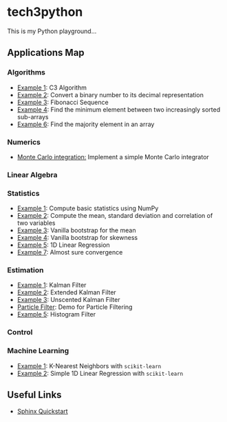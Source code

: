 # tech3python

This is my Python playground...


## Applications Map

### Algorithms

- <a href="https://github.com/pockerman/tech3python/blob/master/applications/algorithms/example_1.py">Example 1</a>: C3 Algorithm
- <a href="https://github.com/pockerman/tech3python/blob/master/applications/algorithms/example_2.py">Example 2</a>: Convert a binary number to its decimal representation
- <a href="https://github.com/pockerman/tech3python/blob/master/applications/algorithms/example_3.py">Example 3</a>: Fibonacci Sequence
- <a href="applications/algorithms/example_4.py">Example 4</a>: Find the minimum element between two increasingly sorted sub-arrays
- <a href="applications/algorithms/example_6.py">Example 6</a>: Find the majority element in an array

### Numerics 

- <a href="applications/numerics/example_1.py">Monte Carlo integration:</a> Implement a simple Monte Carlo integrator

### Linear Algebra

### Statistics

- <a href="https://github.com/pockerman/tech3python/blob/master/applications/statistics/example_1.py">Example 1</a>: Compute basic statistics using NumPy
- <a href="https://github.com/pockerman/tech3python/blob/master/applications/statistics/example_2.py">Example 2</a>: Compute the mean, standard deviation and correlation of two variables
- <a href="https://github.com/pockerman/tech3python/blob/master/applications/statistics/example_3.py">Example 3</a>: Vanilla bootstrap for the mean
- <a href="https://github.com/pockerman/tech3python/blob/master/applications/statistics/example_4.py">Example 4</a>: Vanilla bootstrap for skewness
- <a href="https://github.com/pockerman/tech3python/blob/master/applications/statistics/example_5.py">Example 5</a>: 1D Linear Regression
- <a href="https://github.com/pockerman/tech3python/blob/master/applications/statistics/example_7.py">Example 7</a>: Almost sure convergence 


### Estimation

- <a href="#">Example 1</a>: Kalman Filter
- <a href="#">Example 2</a>: Extended Kalman Filter
- <a href="#">Example 3</a>: Unscented Kalman Filter
- <a href="applications/estimation/example_1.py">Particle Filter</a>: Demo for Particle Filtering 
- <a href="#">Example 5</a>: Histogram Filter


### Control

### Machine Learning

- <a href="applications/machine_learning/example_1.py">Example 1</a>: K-Nearest Neighbors with ```scikit-learn```
- <a href="applications/machine_learning/example_2.py">Example 2</a>: Simple 1D Linear Regression with ```scikit-learn```


## Useful Links

- <a href="https://sphinx-rtd-tutorial.readthedocs.io/en/latest/sphinx-quickstart.html">Sphinx Quickstart</a> 
